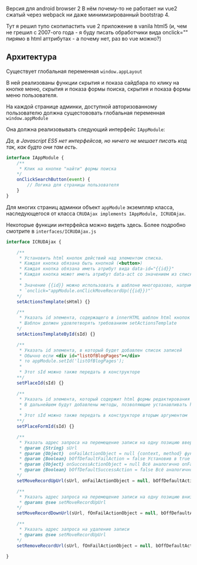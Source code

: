 Версия для android browser 2
В нём почему-то не работает ни vue2 сжатый через webpack
ни даже минимизированный bootstrap 4.

Тут я решил тупо скопипастить vue 2 приложение в vanila html5 (и, чем не грешил  с 2007-ого года  - 
я буду писать обработчики вида onclick="" пирямо в html аттрибутах - а почему нет, раз во vue можно?)

## Архитектура

Существует глобальная переменная 
`window.appLayout`

В ней реализованы функции скрытия и показа сайдбара по клику на кнопке меню, скрытия и показа формы поиска,
скрытия и показа формы меню пользователя.


На каждой странице админки, доступной авторизованному пользователю должна сущестововать глобальная переменная
`window.appModule`

Она должна реализовывать следующий интерфейс `IAppModule`:

*Да, в Javascript ES5 нет интерфейсов, но ничего не мешает писать код так, как будто они там есть*.

````javascript
interface IAppModule {
	/**
	 * Клик на кнопке "найти" формы поиска
	*/
	onClickSearchButton(event) {
		// Логика для страницы пользователя
	}
}
````


Для многих страниц админки объект `appModule` экземпляр класса, наследующегося от класса `CRUDAjax implements IAppModule, ICRUDAjax`.

Некоторые функции интерфейса можно видеть здесь.
Более подробно смотрите в `interfaces/ICRUDAjax.js`

````javascript
interface ICRUDAjax {

	/**
	 * Установить html кнопок действий над элементом списка.
	 * Каждая кнопка обязана быть кнопкой (<button>)
	 * Каждая кнопка обязана иметь атрибут вида data-id="{{id}}" 
	 * Каждая кнопка может иметь атрибут data-act со значением из списка: "up", "down", "remove", "edit"
	 * 
	 * Значение {{id}} можно использовать в шаблоне многоразово, например писать атрибуты вида 
	 * `onclick="appModule.onClickMoveRecordUp({{id}})"`
	*/
	setActionsTemplate(sHtml) {}

	/**
	 * Указать id элемента, содержащего в innerHTML шаблон html кнопок действий над элементом списка.
	 * Шаблон должен удовлетворять требованиям setActionsTemplate
	*/
	setActionsTemplateById(sId) {}

	/**
	 * Указать id элемента, в который будет добавлен список записей
	 * Обычно если <div id="listOfBlogPages"></div>
	 * то appModule.setId('listOfBlogPages');
	 * 
	 * Этот sId можно также передать в конструкторе
	**/
	setPlaceId(sId) {}

	/**
	 * Указать id элемента, который содержит html формы редактирования записи.
	 * В дальнейшем будут добавлены методы, позволяющие устанавливать html формы из javascript
	 * 
	 * Этот sId можно также передать в конструкторе вторым аргументом
	**/
	setPlaceFormId(sId) {}

	/**
	 * Указать адрес запроса на перемещение записи на одну позицию вверх.
	 * @param {String} sUrl 
	 * @param {Object}  onFailActionObject = null {context, method} функция будет вызвана в дополнение к стандартной обработке ошибки отправки запроса на сервер, если  bOffDefaultFailAction не установлена в true
	 * @param {Boolean} bOffDefaultFailAction = false Установив в true можно отключить стандартную обработку неуспешного запроса на сервер. Будет выполнена только onFailActionObject.context[onFailActionObject.method](onError)
	 * @param {Object} onSuccessActionObject = null Всё аналогично onFailActionObject, но для success завершения запроса
	 * @param {Boolean} bOffDefaultSuccessAction = false Всё аналогично, bOffDefaultFailAction, но для success завершения запроса
	*/
	setMoveRecordUpUrl(sUrl, onFailActionObject = null, bOffDefaultActions = false, onSuccessActionObject = null, bOffDefaultSuccessAction = false) {}

	/**
	 * Указать адрес запроса на перемещение записи на одну позицию вниз.
	 * @params @see setMoveRecordUpUrl
	*/
	setMoveRecordDownUrl(sUrl, fOnFailActionObject = null, bOffDefaultActions = false, onSuccessActionObject = null, bOffDefaultSuccessAction = false) {}

	/**
	 * Указать адрес запроса на удаление записи
	 * @params @see setMoveRecordUpUrl
	*/
	setRemoveRecordUrl(sUrl, fOnFailActionObject = null, bOffDefaultActions = false, onSuccessActionObject = null, bOffDefaultSuccessAction = false) {}

}

````
